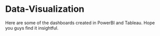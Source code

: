# Data-Visualization
Here are some of the dashboards created in PowerBI and Tableau. Hope you guys find it insightful.
